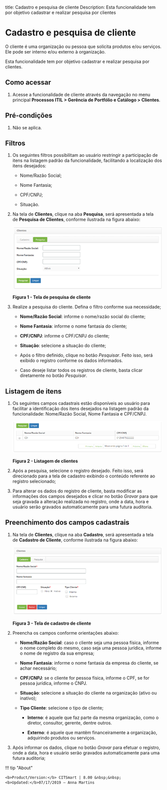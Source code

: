 title: Cadastro e pesquisa de cliente
Description: Esta funcionalidade tem por objetivo cadastrar e realizar pesquisa por clientes

# Cadastro e pesquisa de cliente

O cliente é uma organização ou pessoa que solicita produtos e/ou serviços. Ele
pode ser interno e/ou externo à organização.

Esta funcionalidade tem por objetivo cadastrar e realizar pesquisa por clientes.

Como acessar
------------

1.  Acesse a funcionalidade de cliente através da navegação no menu
    principal **Processos ITIL > Gerência de Portfólio e Catálogo > Clientes**.

Pré-condições
-------------

1.  Não se aplica.

Filtros
-------

1.  Os seguintes filtros possibilitam ao usuário restringir a participação de
    itens na listagem padrão da funcionalidade, facilitando a localização dos
    itens desejados:

    -   Nome/Razão Social;

    -   Nome Fantasia;

    -   CPF/CNPJ;

    -   Situação.

1.  Na tela de **Clientes**, clique na aba **Pesquisa**, será apresentada a tela
    de **Pesquisa de Clientes**, conforme ilustrada na figura abaixo:

    ![Criar](images/client-1.png)

    **Figura 1 - Tela de pesquisa de cliente**

1.  Realize a pesquisa do cliente. Defina o filtro conforme sua necessidade;

    -   **Nome/Razão Social**: informe o nome/razão social do cliente;

    -   **Nome Fantasia**: informe o nome fantasia do cliente;

    -   **CPF/CNPJ**: informe o CPF/CNPJ do cliente;

    -   **Situação**: selecione a situação do cliente;

    -   Após o filtro definido, clique no botão *Pesquisar*. Feito isso, será
        exibido o registro conforme os dados informados.

    -   Caso deseje listar todos os registros de cliente, basta clicar
        diretamente no botão *Pesquisar*.

Listagem de itens
-----------------

1.  Os seguintes campos cadastrais estão disponíveis ao usuário para facilitar a
    identificação dos itens desejados na listagem padrão da
    funcionalidade: Nome/Razão Social, Nome Fantasia e CPF/CNPJ.

    ![Criar](images/client-2.png)

    **Figura 2 - Listagem de clientes**

1.  Após a pesquisa, selecione o registro desejado. Feito isso, será direcionado
    para a tela de cadastro exibindo o conteúdo referente ao registro
    selecionado;

2.  Para alterar os dados do registro de cliente, basta modificar as informações
    dos campos desejados e clicar no botão *Gravar* para que seja gravada a
    alteração realizada no registro, onde a data, hora e usuário serão gravados
    automaticamente para uma futura auditoria.

Preenchimento dos campos cadastrais
-----------------------------------

1.  Na tela de **Clientes**, clique na aba **Cadastro**, será apresentada a
    tela de **Cadastro de Cliente**, conforme ilustrada na figura abaixo:

    ![Criar](images/client-3.png)

    **Figura 3 - Tela de cadastro de cliente**

1.  Preencha os campos conforme orientações abaixo:

    -   **Nome/Razão Social**: caso o cliente seja uma pessoa física, informe o
        nome completo do mesmo, caso seja uma pessoa jurídica, informe o nome de
        registro da sua empresa;

    -   **Nome Fantasia**: informe o nome fantasia da empresa do cliente, se
        achar necessário;

    -   **CPF/CNPJ**: se o cliente for pessoa física, informe o CPF, se for
        pessoa jurídica, informe o CNPJ.

    -   **Situação**: selecione a situação do cliente na organização (ativo ou
        inativo);

    -   **Tipo Cliente**: selecione o tipo de cliente;

        -   **Interno**: é aquele que faz parte da mesma organização, como o
            diretor, consultor, gerente, dentre outros.

        -   **Externo**: é aquele que mantêm financeiramente a organização,
            adquirindo produtos ou serviços.

2.  Após informar os dados, clique no botão *Gravar* para efetuar o registro,
    onde a data, hora e usuário serão gravados automaticamente para uma futura
    auditoria;


!!! tip "About"

    <b>Product/Version:</b> CITSmart | 8.00 &nbsp;&nbsp;
    <b>Updated:</b>07/17/2019 – Anna Martins
